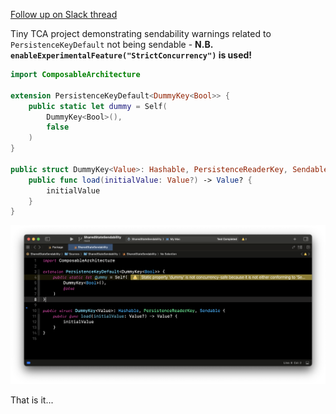 [Follow up on Slack thread](https://pointfreecommunity.slack.com/archives/C04KQQ7NXHV/p1716281323276589?thread_ts=1715946566.426739&cid=C04KQQ7NXHV)

Tiny TCA project demonstrating sendability warnings related to `PersistenceKeyDefault` not being sendable - **N.B. `enableExperimentalFeature("StrictConcurrency")` is used!**

```swift
import ComposableArchitecture

extension PersistenceKeyDefault<DummyKey<Bool>> {
	public static let dummy = Self(
		DummyKey<Bool>(),
		false
	)
}

public struct DummyKey<Value>: Hashable, PersistenceReaderKey, Sendable {
	public func load(initialValue: Value?) -> Value? {
		initialValue
	}
}

```

![screenshot](warning.png)

That is it...
